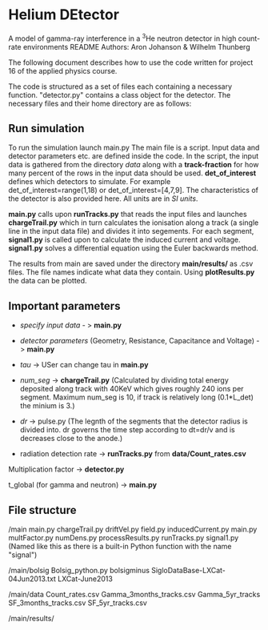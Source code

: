 # Helium DEtector
A model of gamma-ray interference in a $^3$He neutron detector in high count-rate environments
README
Authors:
Aron Johanson & Wilhelm Thunberg

The following document describes how to use the code written for project 16
of the applied physics course.

The code is structured as a set of files each containing a necessary function.
"detector.py" contains a class object for the detector.
The necessary files and their home directory are as follows:


## Run simulation
To run the simulation launch main.py
The main file is a script. Input data and detector parameters etc. are defined inside the code.
In the script, the input data is gathered from the directory *data* along with a **track-fraction** for how many percent of the rows in the input data should be used.
**det_of_interest** defines which detectors to simulate. For example det_of_interest=range(1,18)
or det_of_interest=[4,7,9].
The characteristics of the detector is also provided here. All units are in *SI units*.

**main.py** calls upon **runTracks.py** that reads the input files and launches **chargeTrail.py**
which in turn calculates the ionisation along a track (a single line in the input data file) and divides it into segements.
For each segment, **signal1.py** is called upon to calculate the induced current and voltage.
**signal1.py** solves a differential equation using the Euler backwards method.

The results from main are saved under the directory **main/results/** as .csv files. The file names indicate
what data they contain. Using **plotResults.py** the data can be plotted.

## Important parameters

- *specify input data* - > **main.py**

- *detector parameters* (Geometry, Resistance, Capacitance and Voltage) - > **main.py**

- *tau* -> USer can change tau in **main.py**

- *num_seg* -> **chargeTrail.py** (Calculated by dividing total energy deposited along track with 40KeV
which gives roughly 240 ions per segment. Maximum num_seg is 10, if track is relatively long (0.1*L_det) the minium is 3.)

- *dr* -> pulse.py (The legnth of the segments that the detector radius is divided into.
dr governs the time step according to dt=dr/v and is decreases close to the anode.)

- radiation detection rate -> **runTracks.py** from **data/Count_rates.csv**

Multiplication factor -> **detector.py**

t_global (for gamma and neutron) -> **main.py** 


## File structure
/main
main.py
chargeTrail.py
driftVel.py
field.py
inducedCurrent.py
main.py
multFactor.py
numDens.py
processResults.py
runTracks.py
signal1.py (Named like this as there is a built-in Python function with the name "signal")

/main/bolsig
Bolsig_python.py
bolsigminus
SigloDataBase-LXCat-04Jun2013.txt
LXCat-June2013

/main/data
Count_rates.csv
Gamma_3months_tracks.csv
Gamma_5yr_tracks
SF_3months_tracks.csv
SF_5yr_tracks.csv

/main/results/

